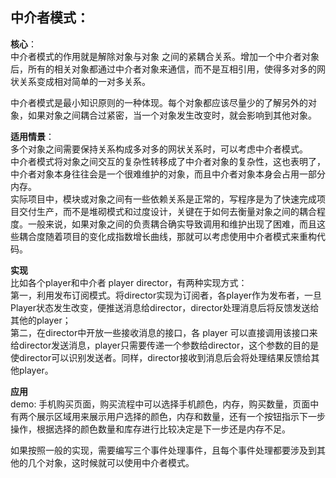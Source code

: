  ##  中介者模式：  

 **核心**：  
中介者模式的作用就是解除对象与对象 之间的紧耦合关系。增加一个中介者对象后，所有的相关对象都通过中介者对象来通信，而不是互相引用，使得多对多的网状关系变成相对简单的一对多关系。  

中介者模式是最小知识原则的一种体现。每个对象都应该尽量少的了解另外的对象，如果对象之间耦合过紧密，当一个对象发生改变时，就会影响到其他对象。

 **适用情景**：  
多个对象之间需要保持关系构成多对多的网状关系时，可以考虑中介者模式。  
中介者模式将对象之间交互的复杂性转移成了中介者对象的复杂性，这也表明了，中介者对象本身往往会是一个很难维护的对象，而且中介者对象本身会占用一部分内存。  
实际项目中，模块或对象之间有一些依赖关系是正常的，写程序是为了快速完成项目交付生产，而不是堆砌模式和过度设计，关键在于如何去衡量对象之间的耦合程度。一般来说，如果对象之间的负责耦合确实导致调用和维护出现了困难，而且这些耦合度随着项目的变化成指数增长曲线，那就可以考虑使用中介者模式来重构代码。

**实现**  
比如各个player和中介者 player director，有两种实现方式：  
第一，利用发布订阅模式。将director实现为订阅者，各player作为发布者，一旦Player状态发生改变，便推送消息给director，director处理消息后将反馈发送给其他的player；  
第二，在director中开放一些接收消息的接口，各 player 可以直接调用该接口来给director发送消息，player只需要传递一个参数给director，这个参数的目的是使director可以识别发送者。同样，director接收到消息后会将处理结果反馈给其他player。


**应用**   
demo: 手机购买页面，购买流程中可以选择手机颜色，内存，购买数量，页面中有两个展示区域用来展示用户选择的颜色，内存和数量，还有一个按钮指示下一步操作，根据选择的颜色数量和库存进行比较决定是下一步还是内存不足。

如果按照一般的实现，需要编写三个事件处理事件，且每个事件处理都要涉及到其他的几个对象，这时候就可以使用中介者模式。
